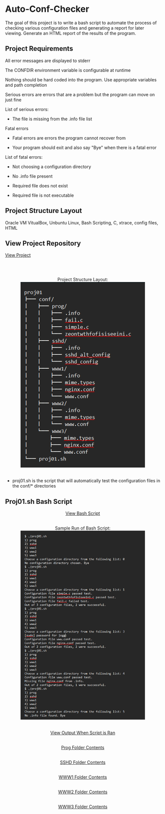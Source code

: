 # Auto-Conf-Checker

<p> The goal of this project is to write a bash script to automate the process of checking various configuration files and generating a report for later viewing.
Generate an  HTML report of the results of the program.</p>

<h2>Project Requirements</h2>

All error messages are displayed to stderr

The CONFDIR environment variable is configurable at runtime

Nothing should be hard coded into the program. Use appropriate variables and path completion

Serious errors are errors that are a problem but the program can move on just fine

List of serious errors:

 - The file is missing from the .info file list

Fatal errors

 - Fatal errors are errors the program cannot recover from

 - Your program should exit and also say "Bye" when there is a fatal error

List of fatal errors:

 - Not choosing a configuration directory

 - No .info file present

 - Required file does not exist

 - Required file is not executable



<h2>Project Structure Layout</h2>

<p> Oracle VM VitualBox, Unbuntu Linux, Bash Scripting, C, xtrace, config files, HTML</p>

<h2> View Project Repository</h2>

<a href="https://github.com/jogg7/Auto-Conf-Checker" target="_blank">View Project</a>

<br />
<br />

<p align="center">
Project Structure Layout: <br/>
<img src="https://github.com/jogg7/PNGs/blob/main/Project1%20Layout.png" height="80%" width="80%" alt="Project File Structure Image"/>
<br />
<br />

<p> 
  
- proj01.sh is the script that will automatically test the configuration files in the conf/* directories

</p>

<p align="center">
<h2> Proj01.sh Bash Script</h2>

<p align="center">
<a href="https://github.com/jogg7/Auto-Conf-Checker/blob/main/proj01.sh" target="_blank">View Bash Script</a>

<br />
<br />


<p align="center">
Sample Run of Bash Script: <br/>
<img src="https://github.com/jogg7/PNGs/blob/main/Proj01%20Sample%20run%20image.png" height="80%" width="80%" alt="Output of Bash Script"/>
<br />
<br />

<p align="center">
<a href="https://github.com/jogg7/PNGs/blob/main/proj01%20final%20result.txt" target="_blank">View Output When Script is Ran</a>
<br />
<br />

<p align="center">
<a href="https://github.com/jogg7/Auto-Conf-Checker/tree/main/prog" target="_blank">Prog Folder Contents</a>
<br />
<br />

<p align="center">
<a href="https://github.com/jogg7/Auto-Conf-Checker/tree/main/sshd" target="_blank">SSHD Folder Contents</a>
<br />
<br />

<p align="center">
<a href="https://github.com/jogg7/Auto-Conf-Checker/tree/main/www1" target="_blank">WWW1 Folder Contents</a>
<br />
<br />

<p align="center">
<a href="https://github.com/jogg7/Auto-Conf-Checker/tree/main/www2" target="_blank">WWW2 Folder Contents</a>
<br />
<br />

<p align="center">
<a href="https://github.com/jogg7/Auto-Conf-Checker/tree/main/www3" target="_blank">WWW3 Folder Contents</a>
<br />
<br />

